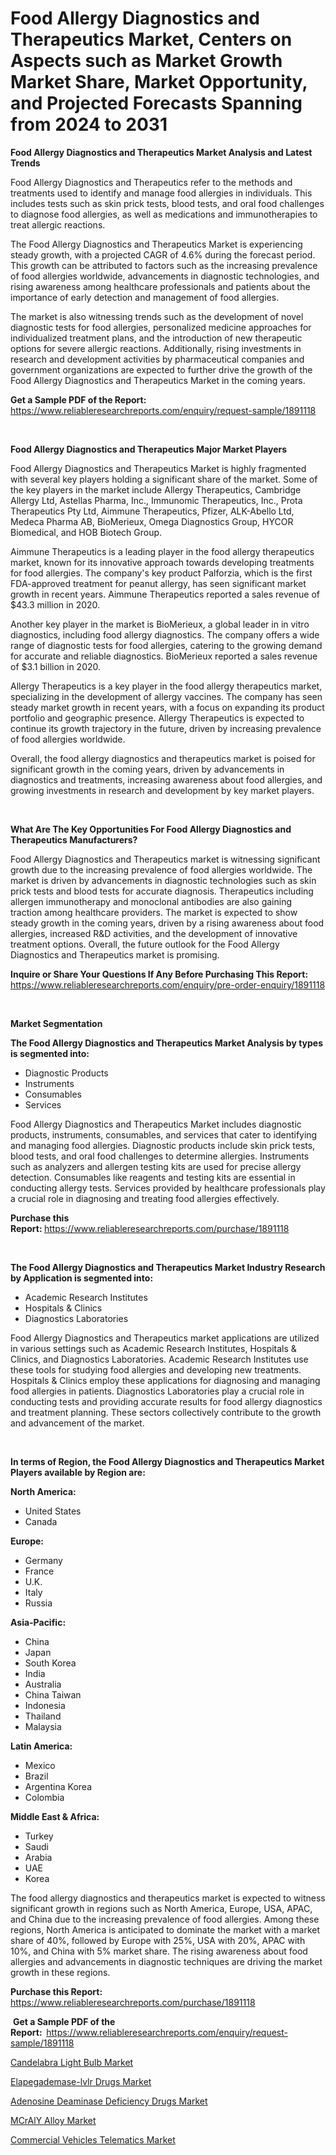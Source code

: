 <p><h1>Food Allergy Diagnostics and Therapeutics Market, Centers on Aspects such as Market Growth Market Share, Market Opportunity, and Projected Forecasts Spanning from 2024 to 2031</h1></p><p><strong>Food Allergy Diagnostics and Therapeutics Market Analysis and Latest Trends</strong></p>
<p><p>Food Allergy Diagnostics and Therapeutics refer to the methods and treatments used to identify and manage food allergies in individuals. This includes tests such as skin prick tests, blood tests, and oral food challenges to diagnose food allergies, as well as medications and immunotherapies to treat allergic reactions.</p><p>The Food Allergy Diagnostics and Therapeutics Market is experiencing steady growth, with a projected CAGR of 4.6% during the forecast period. This growth can be attributed to factors such as the increasing prevalence of food allergies worldwide, advancements in diagnostic technologies, and rising awareness among healthcare professionals and patients about the importance of early detection and management of food allergies.</p><p>The market is also witnessing trends such as the development of novel diagnostic tests for food allergies, personalized medicine approaches for individualized treatment plans, and the introduction of new therapeutic options for severe allergic reactions. Additionally, rising investments in research and development activities by pharmaceutical companies and government organizations are expected to further drive the growth of the Food Allergy Diagnostics and Therapeutics Market in the coming years.</p></p>
<p><strong>Get a Sample PDF of the Report:&nbsp;</strong> <a href="https://www.reliableresearchreports.com/enquiry/request-sample/1891118">https://www.reliableresearchreports.com/enquiry/request-sample/1891118</a></p>
<p>&nbsp;</p>
<p><strong>Food Allergy Diagnostics and Therapeutics Major Market Players</strong></p>
<p><p>Food Allergy Diagnostics and Therapeutics Market is highly fragmented with several key players holding a significant share of the market. Some of the key players in the market include Allergy Therapeutics, Cambridge Allergy Ltd, Astellas Pharma, Inc., Immunomic Therapeutics, Inc., Prota Therapeutics Pty Ltd, Aimmune Therapeutics, Pfizer, ALK-Abello Ltd, Medeca Pharma AB, BioMerieux, Omega Diagnostics Group, HYCOR Biomedical, and HOB Biotech Group.</p><p>Aimmune Therapeutics is a leading player in the food allergy therapeutics market, known for its innovative approach towards developing treatments for food allergies. The company's key product Palforzia, which is the first FDA-approved treatment for peanut allergy, has seen significant market growth in recent years. Aimmune Therapeutics reported a sales revenue of $43.3 million in 2020.</p><p>Another key player in the market is BioMerieux, a global leader in in vitro diagnostics, including food allergy diagnostics. The company offers a wide range of diagnostic tests for food allergies, catering to the growing demand for accurate and reliable diagnostics. BioMerieux reported a sales revenue of $3.1 billion in 2020.</p><p>Allergy Therapeutics is a key player in the food allergy therapeutics market, specializing in the development of allergy vaccines. The company has seen steady market growth in recent years, with a focus on expanding its product portfolio and geographic presence. Allergy Therapeutics is expected to continue its growth trajectory in the future, driven by increasing prevalence of food allergies worldwide.</p><p>Overall, the food allergy diagnostics and therapeutics market is poised for significant growth in the coming years, driven by advancements in diagnostics and treatments, increasing awareness about food allergies, and growing investments in research and development by key market players.</p></p>
<p>&nbsp;</p>
<p><strong>What Are The Key Opportunities For Food Allergy Diagnostics and Therapeutics Manufacturers?</strong></p>
<p><p>Food Allergy Diagnostics and Therapeutics market is witnessing significant growth due to the increasing prevalence of food allergies worldwide. The market is driven by advancements in diagnostic technologies such as skin prick tests and blood tests for accurate diagnosis. Therapeutics including allergen immunotherapy and monoclonal antibodies are also gaining traction among healthcare providers. The market is expected to show steady growth in the coming years, driven by a rising awareness about food allergies, increased R&D activities, and the development of innovative treatment options. Overall, the future outlook for the Food Allergy Diagnostics and Therapeutics market is promising.</p></p>
<p><strong>Inquire or Share Your Questions If Any Before Purchasing This Report:</strong> <a href="https://www.reliableresearchreports.com/enquiry/pre-order-enquiry/1891118">https://www.reliableresearchreports.com/enquiry/pre-order-enquiry/1891118</a></p>
<p>&nbsp;</p>
<p><strong>Market Segmentation</strong></p>
<p><strong>The Food Allergy Diagnostics and Therapeutics Market Analysis by types is segmented into:</strong></p>
<p><ul><li>Diagnostic Products</li><li>Instruments</li><li>Consumables</li><li>Services</li></ul></p>
<p><p>Food Allergy Diagnostics and Therapeutics Market includes diagnostic products, instruments, consumables, and services that cater to identifying and managing food allergies. Diagnostic products include skin prick tests, blood tests, and oral food challenges to determine allergies. Instruments such as analyzers and allergen testing kits are used for precise allergy detection. Consumables like reagents and testing kits are essential in conducting allergy tests. Services provided by healthcare professionals play a crucial role in diagnosing and treating food allergies effectively.</p></p>
<p><strong>Purchase this Report:&nbsp;</strong><a href="https://www.reliableresearchreports.com/purchase/1891118">https://www.reliableresearchreports.com/purchase/1891118</a></p>
<p>&nbsp;</p>
<p><strong>The Food Allergy Diagnostics and Therapeutics Market Industry Research by Application is segmented into:</strong></p>
<p><ul><li>Academic Research Institutes</li><li>Hospitals & Clinics</li><li>Diagnostics Laboratories</li></ul></p>
<p><p>Food Allergy Diagnostics and Therapeutics market applications are utilized in various settings such as Academic Research Institutes, Hospitals & Clinics, and Diagnostics Laboratories. Academic Research Institutes use these tools for studying food allergies and developing new treatments. Hospitals & Clinics employ these applications for diagnosing and managing food allergies in patients. Diagnostics Laboratories play a crucial role in conducting tests and providing accurate results for food allergy diagnostics and treatment planning. These sectors collectively contribute to the growth and advancement of the market.</p></p>
<p>&nbsp;</p>
<p><strong>In terms of Region, the Food Allergy Diagnostics and Therapeutics Market Players available by Region are:</strong></p>
<p>
    <p> <strong> North America: </strong>
        <ul>
            <li>United States</li>
            <li>Canada</li>
        </ul>
        </p> 
    <p> <strong> Europe: </strong>
        <ul>
            <li>Germany</li>
            <li>France</li>
            <li>U.K.</li>
            <li>Italy</li>
            <li>Russia</li>
        </ul>
        </p> 
    <p> <strong> Asia-Pacific: </strong>
        <ul>
            <li>China</li>
            <li>Japan</li>
            <li>South Korea</li>
            <li>India</li>
            <li>Australia</li>
            <li>China Taiwan</li>
            <li>Indonesia</li>
            <li>Thailand</li>
            <li>Malaysia</li>
        </ul>
        </p> 
    <p> <strong> Latin America: </strong>
        <ul>
            <li>Mexico</li>
            <li>Brazil</li>
            <li>Argentina Korea</li>
            <li>Colombia</li>
        </ul>
        </p> 
    <p> <strong> Middle East & Africa: </strong>
        <ul>
            <li>Turkey</li>
            <li>Saudi</li>
            <li>Arabia</li>
            <li>UAE</li>
            <li>Korea</li>
        </ul>
    </p>
    </p>
<p><p>The food allergy diagnostics and therapeutics market is expected to witness significant growth in regions such as North America, Europe, USA, APAC, and China due to the increasing prevalence of food allergies. Among these regions, North America is anticipated to dominate the market with a market share of 40%, followed by Europe with 25%, USA with 20%, APAC with 10%, and China with 5% market share. The rising awareness about food allergies and advancements in diagnostic techniques are driving the market growth in these regions.</p></p>
<p><strong>Purchase this Report: </strong><a href="https://www.reliableresearchreports.com/purchase/1891118">https://www.reliableresearchreports.com/purchase/1891118</a></p>
<p>&nbsp;<strong>Get a Sample PDF of the Report:&nbsp;&nbsp;</strong><a href="https://www.reliableresearchreports.com/enquiry/request-sample/1891118">https://www.reliableresearchreports.com/enquiry/request-sample/1891118</a></p>
<p><strong></strong></p>
<p><p><a href="https://view.publitas.com/reportprime-1/candelabra-light-bulb-market-a-comprehensive-report-of-its-market-share-growth-trends-2024-2031/">Candelabra Light Bulb Market</a></p><p><a href="https://circular-yam-9b9.notion.site/Elapegademase-lvlr-Drugs-Market-Size-Market-Trends-and-Growth-Outlook-forecasted-for-period-from-2-6ab73f03d9314ae88429acf42c3c0203">Elapegademase-lvlr Drugs Market</a></p><p><a href="https://angry-finch-aaf.notion.site/Decoding-the-Adenosine-Deaminase-Deficiency-Drugs-Market-A-Deep-Dive-into-the-Latest-Market-Trends--857b1db782924936be13973f91184005">Adenosine Deaminase Deficiency Drugs Market</a></p><p><a href="https://view.publitas.com/reportprime-1/mcraly-alloy-market-size-market-share-and-global-market-analysis-report-2024-2031/">MCrAlY Alloy Market</a></p><p><a href="https://github.com/gdfhhhj/Market-Research-Report-List-3/blob/main/commercial-vehicles-telematics-market.md">Commercial Vehicles Telematics Market</a></p></p>